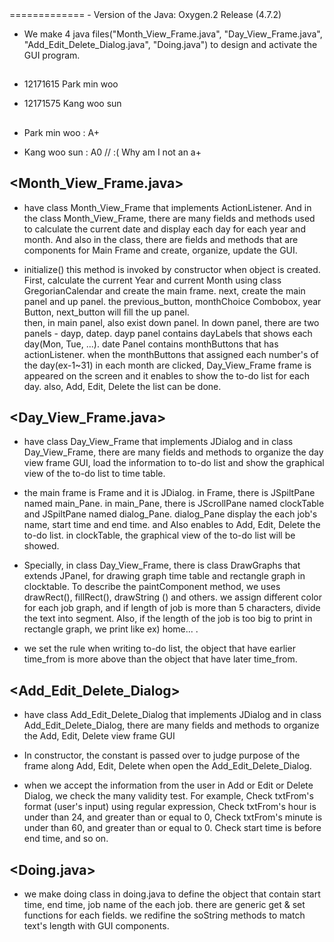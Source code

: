 <Information>
=============
- Version of the Java: Oxygen.2 Release (4.7.2)

- We make 4 java files("Month_View_Frame.java", "Day_View_Frame.java", "Add_Edit_Delete_Dialog.java", "Doing.java") to design and activate the GUI program. 


## <Team Student name>
- 12171615 Park min woo

- 12171575 Kang woo sun


## <Result>
- Park min woo : A+

- Kang woo sun : A0 // :( Why am I not an a+ 


## <Month_View_Frame.java>
- have class Month_View_Frame that implements ActionListener. And in the class Month_View_Frame, there are many      fields and methods used to calculate the current date and display each day for each year and month. And also in the    class, there are fields and methods that are components for Main Frame and create, organize, update the GUI.

- initialize() 
  this method is invoked by constructor when object is created. First, calculate the current Year and current Month         using class GregorianCalendar and create the main frame. next, create the main panel and up panel. the          previous_button, monthChoice Combobox, year Button, next_button will fill the up panel.   
  then, in main panel, also exist down panel. In down panel, there are two panels - dayp, datep. dayp panel contains
  dayLabels that shows each day(Mon, Tue, ...). 
  date Panel contains monthButtons that has actionListener. when the monthButtons that assigned each number's of      the day(ex-1~31) in each month are clicked, Day_View_Frame frame is appeared on the screen and it enables to           show the to-do list for each day. also, Add, Edit, Delete the list can be done. 
 

## <Day_View_Frame.java>
- have class Day_View_Frame that implements JDialog and in class Day_View_Frame, there are many fields and methods   to organize the day view frame GUI, load the information to to-do list and show the graphical view of the to-do list     to time table.

- the main frame is Frame and it is JDialog. in Frame, there is JSpiltPane named main_Pane. in main_Pane, there is          JScrollPane named clockTable and JSpiltPane named dialog_Pane. dialog_Pane display the each job's name, start 
  time and end time. and Also enables to Add, Edit, Delete the to-do list. in clockTable, the graphical view of the 
  to-do list will be showed.

- Specially, in class Day_View_Frame, there is class DrawGraphs that extends JPanel, for drawing graph time table and      rectangle graph in clocktable. To describe the paintComponent method, we uses drawRect(), fillRect(), drawString
  () and others. we assign different color for each job graph, and if length of job is more than 5 characters, divide the      text into segment. Also, if the length of the job is too big to print in rectangle graph, we print like ex) home... . 

- we set the rule when writing to-do list, the object that have earlier time_from is more above than the object that         have later time_from.


## <Add_Edit_Delete_Dialog>
- have class Add_Edit_Delete_Dialog that implements JDialog and in class Add_Edit_Delete_Dialog, there are many fields    and methods to organize the Add, Edit, Delete view frame GUI

- In constructor, the constant is passed over to judge purpose of the frame along Add, Edit, Delete when open the         Add_Edit_Delete_Dialog.

- when we accept the information from the user in Add or Edit or Delete Dialog, we check the many validity test. 
  For example, Check txtFrom's format (user's input) using regular expression, Check txtFrom's hour is under than 24,      and greater than or equal to 0, Check txtFrom's minute is under than 60, and greater than or equal to 0. Check start    time is before end time, and so on. 


## <Doing.java>
- we make doing class in doing.java to define the object that contain start time, end time, job name of the each job.
  there are generic get & set functions for each fields. we redifine the soString methods to match text's length with       GUI components.


